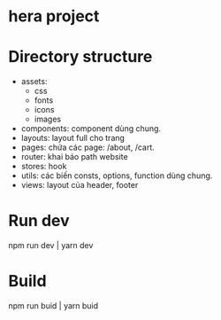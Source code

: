 # hera project

# Directory structure
  - assets:
    + css
    + fonts
    + icons
    + images
  - components: component dùng chung.
  - layouts: layout full cho trang
  - pages: chứa các page: /about, /cart.
  - router: khai báo path website
  - stores: hook
  - utils: các biến consts, options, function dùng chung.
  - views: layout của header, footer

# Run dev
  npm run dev | yarn dev

# Build
  npm run buid | yarn buid
